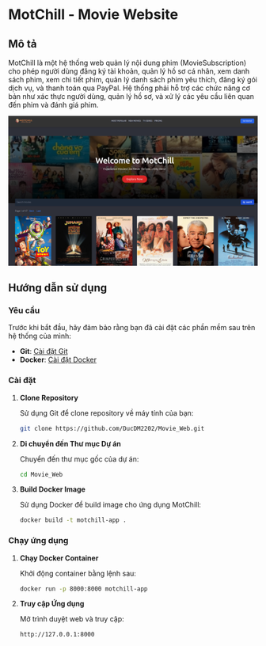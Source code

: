 # MotChill - Movie Website

## Mô tả
MotChill là một hệ thống web quản lý nội dung phim (MovieSubscription) cho phép người dùng đăng ký tài khoản,
quản lý hồ sơ cá nhân, xem danh sách phim, xem chi tiết phim, quản lý danh sách phim yêu thích, đăng ký gói
dịch vụ, và thanh toán qua PayPal. Hệ thống phải hỗ trợ các chức năng cơ bản như xác thực người dùng, quản
lý hồ sơ, và xử lý các yêu cầu liên quan đến phim và đánh giá phim.

![UI image](images/web_iu.png)

## Hướng dẫn sử dụng

### Yêu cầu

Trước khi bắt đầu, hãy đảm bảo rằng bạn đã cài đặt các phần mềm sau trên hệ thống của mình:

- **Git**: [Cài đặt Git](https://git-scm.com/book/en/v2/Getting-Started-Installing-Git)
- **Docker**: [Cài đặt Docker](https://docs.docker.com/get-docker/)

### Cài đặt

1. **Clone Repository**

   Sử dụng Git để clone repository về máy tính của bạn:

   ```bash
   git clone https://github.com/DucDM2202/Movie_Web.git

2. **Di chuyển đến Thư mục Dự án**
   
   Chuyển đến thư mục gốc của dự án:
   
   ```bash
   cd Movie_Web
4. **Build Docker Image**

   Sử dụng Docker để build image cho ứng dụng MotChill:
   
   ```bash
   docker build -t motchill-app .
   
### Chạy ứng dụng

1. **Chạy Docker Container**

   Khởi động container bằng lệnh sau:

   ```bash
   docker run -p 8000:8000 motchill-app
2. **Truy cập Ứng dụng**

   Mở trình duyệt web và truy cập:

   ```bash
   http://127.0.0.1:8000
